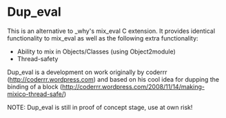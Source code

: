 Dup\_eval
========

This is an alternative to \_why's mix\_eval C extension. It provides identical functionality to mix_eval as well as the following extra 
functionality:
* Ability to mix in Objects/Classes (using Object2module)
* Thread-safety

Dup\_eval is a development on work originally by coderrr (http://coderrr.wordpress.com) and based on his cool idea for dupping the binding of a block 
(http://coderrr.wordpress.com/2008/11/14/making-mixico-thread-safe/)

NOTE:
Dup\_eval is still in proof of concept stage, use at own risk! 
